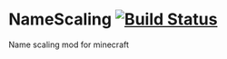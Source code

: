 # NameScaling [![Build Status](http://dydoisbutts.info:8080/job/NameScaling/badge/icon)](http://dydoisbutts.info:8080/job/NameScaling/)
Name scaling mod for minecraft
